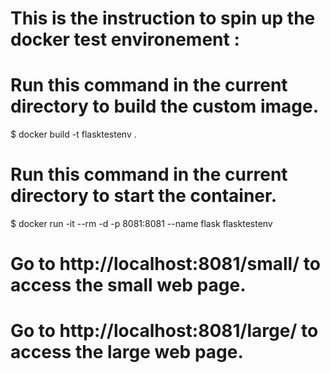 # This is the instruction to spin up the docker test environement : 

# Run this command in the current directory to build the custom image. 
$ docker build -t flasktestenv .

# Run this command in the current directory to start the container. 
$ docker run -it --rm -d -p 8081:8081 --name flask flasktestenv

# Go to http://localhost:8081/small/ to access the small web page.
# Go to http://localhost:8081/large/ to access the large web page.